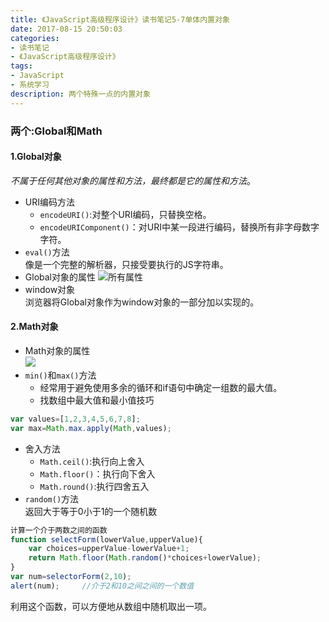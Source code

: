 ```yaml
---
title: 《JavaScript高级程序设计》读书笔记5-7单体内置对象
date: 2017-08-15 20:50:03
categories:
- 读书笔记
- 《JavaScript高级程序设计》
tags:
- JavaScript
- 系统学习
description: 两个特殊一点的内置对象
---
```

### 两个:Global和Math
#### 1.Global对象
*不属于任何其他对象的属性和方法，最终都是它的属性和方法*。
- URI编码方法
    - `encodeURI()`:对整个URI编码，只替换空格。
    - `encodeURIComponent()`：对URI中某一段进行编码，替换所有非字母数字字符。
- `eval()`方法   
像是一个完整的解析器，只接受要执行的JS字符串。
- Global对象的属性
![所有属性](https://ooo.0o0.ooo/2017/04/22/58fafccbd3937.png)
- window对象   
浏览器将Global对象作为window对象的一部分加以实现的。

#### 2.Math对象
- Math对象的属性      
![](https://ooo.0o0.ooo/2017/04/22/58faff4127452.png)       
- `min()`和`max()`方法
    - 经常用于避免使用多余的循环和if语句中确定一组数的最大值。
    - 找数组中最大值和最小值技巧
```javascript
var values=[1,2,3,4,5,6,7,8];
var max=Math.max.apply(Math,values);
```
- 舍入方法
    - `Math.ceil()`:执行向上舍入
    - `Math.floor()`：执行向下舍入
    - `Math.round()`:执行四舍五入
- `random()`方法    
返回大于等于0小于1的一个随机数
```javascript
计算一个介于两数之间的函数
function selectForm(lowerValue,upperValue){
    var choices=upperValue-lowerValue+1;
    return Math.floor(Math.random()*choices+lowerValue);
}
var num=selectorForm(2,10);
alert(num);     //介于2和10之间之间的一个数值
```
利用这个函数，可以方便地从数组中随机取出一项。